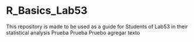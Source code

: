 # R_Basics_Lab53

This repository is made to be used as a guide for Students of Lab53 in their statistical analysis
Prueba
Prueba
Pruebo agregar texto
